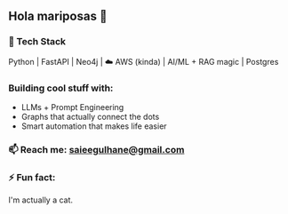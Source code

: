 ## Hola mariposas  :butterfly:

### 🔧 Tech Stack

  Python | FastAPI | Neo4j | ☁️ AWS (kinda) | AI/ML + RAG magic | Postgres

### Building cool stuff with:

  - LLMs + Prompt Engineering
  - Graphs that actually connect the dots
  - Smart automation that makes life easier

### 📫 Reach me: saieegulhane@gmail.com

### ⚡ Fun fact: 
  I'm actually a cat.

